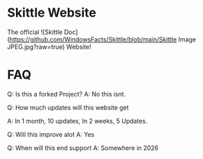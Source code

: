 # Skittle Website

The official ![Skittle Doc](https://github.com/WindowsFacts/Skittle/blob/main/Skittle Image JPEG.jpg?raw=true)
Website!

# FAQ

Q: Is this a forked Project?
A: No this isnt.

Q: How much updates will this website get

A: In 1 month, 10 updates, In 2 weeks, 5 Updates.

Q: Will this improve alot
A: Yes

Q: When will this end support
A: Somewhere in 2026
